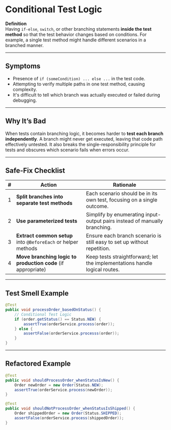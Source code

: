 # Conditional Test Logic

**Definition**  
Having `if-else`, `switch`, or other branching statements **inside the test method** so that the test behavior changes based on conditions. For example, a single test method might handle different scenarios in a branched manner.

---

## Symptoms
- Presence of `if (someCondition) ... else ...` in the test code.
- Attempting to verify multiple paths in one test method, causing complexity.
- It's difficult to tell which branch was actually executed or failed during debugging.

---

## Why It’s Bad
When tests contain branching logic, it becomes harder to **test each branch independently**. A branch might never get executed, leaving that code path effectively untested. It also breaks the single-responsibility principle for tests and obscures which scenario fails when errors occur.

---

## Safe‑Fix Checklist
| # | Action | Rationale |
|---|---|---|
| 1 | **Split branches into separate test methods** | Each scenario should be in its own test, focusing on a single outcome. |
| 2 | **Use parameterized tests** | Simplify by enumerating input-output pairs instead of manually branching. |
| 3 | **Extract common setup** into `@BeforeEach` or helper methods | Ensure each branch scenario is still easy to set up without repetition. |
| 4 | **Move branching logic to production code** (if appropriate) | Keep tests straightforward; let the implementations handle logical routes. |

---

## Test Smell Example
```java
@Test
public void processOrder_basedOnStatus() {
    // Conditional Test Logic
    if (order.getStatus() == Status.NEW) {
        assertTrue(orderService.process(order));
    } else {
        assertFalse(orderService.processs(order));
    }
}
```

---

## Refactored Example
```java
@Test
public void shouldProcessOrder_whenStatusIsNew() {
    Order newOrder = new Order(Status.NEW);
    assertTrue(orderService.process(newOrder));
}

@Test
public void shouldNotProcessOrder_whenStatusIsShipped() {
    Order shippedOrder = new Order(Status.SHIPPED);
    assertFalse(orderService.process(shippedOrder));
}
```